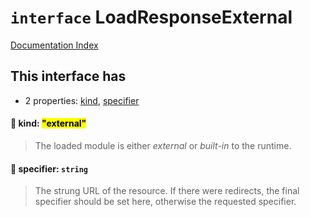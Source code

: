 # `interface` LoadResponseExternal

[Documentation Index](../README.md)

## This interface has

- 2 properties:
[kind](#-kind-external),
[specifier](#-specifier-string)


#### 📄 kind: <mark>"external"</mark>

> The loaded module is either _external_ or _built-in_ to the runtime.



#### 📄 specifier: `string`

> The strung URL of the resource. If there were redirects, the final
> specifier should be set here, otherwise the requested specifier.



